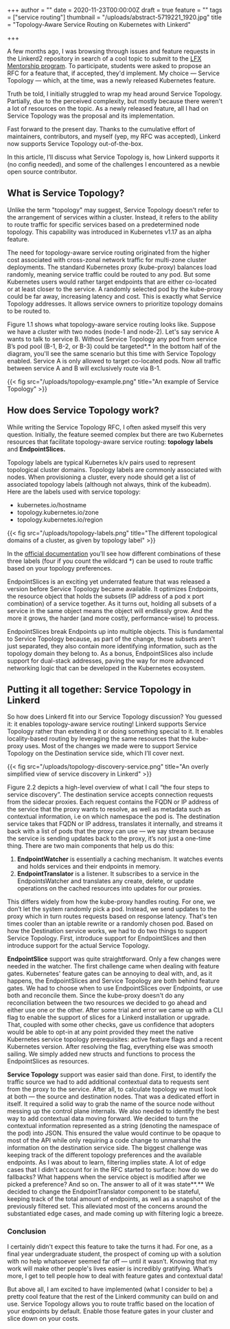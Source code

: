 +++
author = ""
date = 2020-11-23T00:00:00Z
draft = true
feature = ""
tags = ["service routing"]
thumbnail = "/uploads/abstract-5719221_1920.jpg"
title = "Topology-Aware Service Routing on Kubernetes with Linkerd"

+++

A few months ago, I was browsing through issues and feature requests in the
Linkerd2 repository in search of a cool topic to submit to the
[LFX Mentorship program](https://github.com/cncf/mentoring). To participate,
students were asked to propose an RFC for a feature that, if accepted, they'd
implement. My choice — Service Topology — which, at the time, was a newly
released Kubernetes feature.

Truth be told, I initially struggled to wrap my head around Service Topology.
Partially, due to the perceived complexity, but mostly because there weren't a
lot of resources on the topic. As a newly released feature, all I had on Service
Topology was the proposal and its implementation.

Fast forward to the present day. Thanks to the cumulative effort of maintainers,
contributors, and myself (yep, my RFC was accepted), Linkerd now supports
Service Topology out-of-the-box.

In this article, I’ll discuss what Service Topology is, how Linkerd supports it
(no config needed), and some of the challenges I encountered as a newbie open
source contributor.

## What is Service Topology?

Unlike the term "topology" may suggest, Service Topology doesn't refer to the
arrangement of services within a cluster. Instead, it refers to the ability to
route traffic for specific services based on a predetermined node topology. This
capability was introduced in Kubernetes v1.17 as an alpha feature.

The need for topology-aware service routing originated from the higher cost
associated with cross-zonal network traffic for multi-zone cluster deployments.
The standard Kubernetes proxy (kube-proxy) balances load randomly, meaning
service traffic could be routed to any pod. But some Kubernetes users would
rather target endpoints that are either co-located or at least closer to the
service. A randomly selected pod by the kube-proxy could be far away, increasing
latency and cost. This is exactly what Service Topology addresses. It allows
service owners to prioritize topology domains to be routed to.

Figure 1.1 shows what topology-aware service routing looks like. Suppose we have
a cluster with two nodes (node-1 and node-2). Let's say service A wants to talk
to service B. Without Service Topology any pod from service B’s pod pool (B-1,
B-2, or B-3) could be targeted*.* In the bottom half of the diagram, you'll see
the same scenario but this time with Service Topology enabled. Service A is only
allowed to target co-located pods. Now all traffic between service A and B will
exclusively route via B-1.

{{< fig src="/uploads/topology-example.png"
    title="An example of Service Topology" >}}

## How does Service Topology work?

While writing the Service Topology RFC, I often asked myself this very question.
Initially, the feature seemed complex but there are two Kubernetes resources
that facilitate topology-aware service routing: **topology** **labels** and
**EndpointSlices.**

Topology labels are typical Kubernetes k/v pairs used to represent topological
cluster domains. Topology labels are commonly associated with nodes. When
provisioning a cluster, every node should get a list of associated topology
labels (although not always, think of the kubeadm). Here are the labels used
with service topology:

- kubernetes.io/hostname
- topology.kubernetes.io/zone
- topology.kubernetes.io/region

{{< fig src="/uploads/topology-labels.png"
    title="The different topological domains of a cluster, as given by topology label" >}}

In the
[official documentation](https://kubernetes.io/docs/concepts/services-networking/service-topology/#examples)
you'll see how different combinations of these three labels (four if you count
the wildcard \*) can be used to route traffic based on your topology
preferences.

EndpointSlices is an exciting yet underrated feature that was released a version
before Service Topology became available. It optimizes Endpoints, the resource
object that holds the subsets (IP address of a pod x port combination) of a
service together. As it turns out, holding all subsets of a service in the same
object means the object will endlessly grow. And the more it grows, the harder
(and more costly, performance-wise) to process.

EndpointSlices break Endpoints up into multiple objects. This is fundamental to
Service Topology because, as part of the change, these subsets aren't just
separated, they also contain more identifying information, such as the topology
domain they belong to. As a bonus, EndpointSlices also include support for
dual-stack addresses, paving the way for more advanced networking logic that can
be developed in the Kubernetes ecosystem.

## Putting it all together: Service Topology in Linkerd

So how does Linkerd fit into our Service Topology discussion? You guessed it: it
enables topology-aware service routing! Linkerd supports Service Topology rather
than extending it or doing something special to it. It enables locality-based
routing by leveraging the same resources that the kube-proxy uses. Most of the
changes we made were to support Service Topology on the Destination service
side, which I’ll cover next.

{{< fig src="/uploads/topology-discovery-service.png"
    title="An overly simplified view of service discovery in Linkerd" >}}

Figure 2.2 depicts a high-level overview of what I call “the four steps to
service discovery”. The destination service accepts connection requests from the
sidecar proxies. Each request contains the FQDN or IP address of the service
that the proxy wants to resolve, as well as metadata such as contextual
information, i.e on which namespace the pod is. The destination service takes
that FQDN or IP address, translates it internally, and streams it back with a
list of pods that the proxy can use — we say stream because the service is
sending updates back to the proxy, it’s not just a one-time thing. There are two
main components that help us do this:

1. **EndpointWatcher** is essentially a caching mechanism. It watches events and
   holds services and their endpoints in memory.
2. **EndpointTranslator** is a listener. It subscribes to a service in the
   EndpointsWatcher and translates any create, delete, or update operations on
   the cached resources into updates for our proxies.

This differs widely from how the kube-proxy handles routing. For one, we don’t
let the system randomly pick a pod. Instead, we send updates to the proxy which
in turn routes requests based on response latency. That's ten times cooler than
an iptable rewrite or a randomly chosen pod. Based on how the Destination
service works, we had to do two things to support Service Topology. First,
introduce support for EndpointSlices and then introduce support for the actual
Service Topology.

**EndpointSlice** support was quite straightforward. Only a few changes were
needed in the watcher. The first challenge came when dealing with feature gates.
Kubernetes' feature gates can be annoying to deal with, and, as it happens, the
EndpointSlices and Service Topology are both behind feature gates. We had to
choose when to use EndpointSlices over Endpoints, or use both and reconcile
them. Since the kube-proxy doesn't do any reconciliation between the two
resources we decided to go ahead and either use one or the other. After some
trial and error we came up with a CLI flag to enable the support of slices for a
Linkerd installation or upgrade. That, coupled with some other checks, gave us
confidence that adopters would be able to opt-in at any point provided they meet
the native Kubernetes service topology prerequisites: active feature flags and a
recent Kubernetes version. After resolving the flag, everything else was smooth
sailing. We simply added new structs and functions to process the EndpointSlices
as resources.

**Service Topology** support was easier said than done. First, to identify the
traffic source we had to add additional contextual data to requests sent from
the proxy to the service. After all, to calculate topology we must look at both
— the source and destination nodes. That was a dedicated effort in itself. It
required a solid way to grab the name of the source node without messing up the
control plane internals. We also needed to identify the best way to add
contextual data moving forward. We decided to turn the contextual information
represented as a string (denoting the namespace of the pod) into JSON. This
ensured the value would continue to be opaque to most of the API while only
requiring a code change to unmarshal the information on the destination service
side. The biggest challenge was keeping track of the different topology
preferences and the available endpoints. As I was about to learn, filtering
implies state. A lot of edge cases that I didn't account for in the RFC started
to surface: how do we do fallbacks? What happens when the service object is
modified after we picked a preference? And so on. The answer to all of it was
state**.** We decided to change the EndpointTranslator component to be stateful,
keeping track of the total amount of endpoints, as well as a snapshot of the
previously filtered set. This alleviated most of the concerns around the
substantiated edge cases, and made coming up with filtering logic a breeze.

### Conclusion

I certainly didn't expect this feature to take the turns it had. For one, as a
final year undergraduate student, the prospect of coming up with a solution with
no help whatsoever seemed far off — until it wasn’t. Knowing that my work will
make other people's lives easier is incredibly gratifying. What’s more, I get to
tell people how to deal with feature gates and contextual data!

But above all, I am excited to have implemented (what I consider to be) a pretty
cool feature that the rest of the Linkerd community can build on and use.
Service Topology allows you to route traffic based on the location of your
endpoints by default. Enable those feature gates in your cluster and slice down
on your costs.
